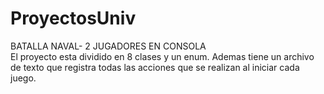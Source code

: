 # ProyectosUniv
BATALLA NAVAL- 2 JUGADORES EN CONSOLA <br/>
El proyecto esta dividido en 8 clases y un enum.
Ademas tiene un archivo de texto que registra todas las acciones que se realizan al iniciar cada juego.
